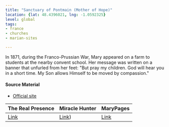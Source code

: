 ```yaml
---
title: "Sanctuary of Pontmain (Mother of Hope)"
location: {lat: 48.4396021, lng: -1.0592325}
level: global
tags:
- france
- churches
- marian-sites

---
```



In 1871, during the Franco-Prussian War, Mary appeared on a farm to students at the nearby convent school.  Her message was written on a banner that unfurled from her feet: "But pray my children. God will hear you in a short time. My Son allows Himself to be moved by compassion."

#### Source Material

* [Official site](https://sanctuaire-pontmain.com/)


| The Real Presence | Miracle Hunter | MaryPages |
| --- | --- | --- |
| [Link](http://www.therealpresence.org/eucharst/misc/BVM/26_PONTMAIN_60x96.pdf) | [Link](https://www.miraclehunter.com/marian_apparitions/approved_apparitions/pontmain/index.html)) | [Link](https://www.marypages.com/pontmain-(france)-en.html) |





